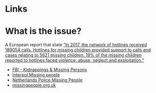 # Links 
# What is the issue? 
A European report that state ["In  2017,  the  network  of  hotlines  received  189054 calls. Hotlines  for  missing  children provided support to calls and cases relating to 5621 missing children. 19% of  the missing children reported to  hotlines faced violence, abuse, neglect and exploitation."](http://missingchildreneurope.eu/Portals/0/Docs/Annual%20and%20Data%20reports/Figures%20and%20Trends%20Report%202017.pdf)

- [FBI - Kidnappings & Missing Persons](https://www.fbi.gov/wanted/kidnap/)
- [Interpol Missing people](https://www.interpol.int/notice/search/missing)
- [Netherlands Police Missing People](https://www.politie.nl/en/wanted-and-missing)
- [missingpeople.org.uk](https://www.missingpeople.org.uk/help-us-find.html)


